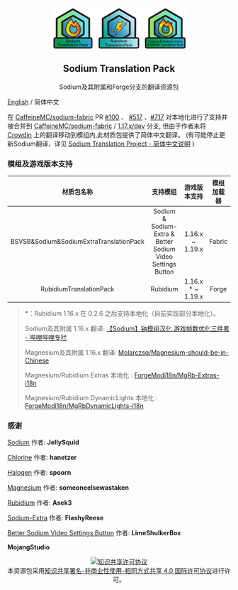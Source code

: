 <p align="center">
 <img width="100px" src="icons/PackIcon/bitmap-png/SodiumPack.png" align="center" alt="" />
 <img width="100px" src="icons/PackIcon/bitmap-png/RubidiumPack.png" align="center" alt="" />
 <img width="100px" src="icons/PackIcon/bitmap-png/SodiumAllPack.png" align="center" alt="" />
 <h2 align="center">Sodium Translation Pack</h2>
 <p align="center">Sodium及其附属和Forge分支的翻译资源包</p>

[English](README-EN.md) / 简体中文

在 [CaffeineMC/sodium-fabric](https://github.com/CaffeineMC/sodium-fabric) PR [#100](https://github.com/CaffeineMC/sodium-fabric/pull/100) 、 [#517](https://github.com/CaffeineMC/sodium-fabric/pull/517) 、[#717](https://github.com/CaffeineMC/sodium-fabric/pull/717)
对本地化进行了支持并被合并到 [CaffeineMC/sodium-fabric](https://github.com/CaffeineMC/sodium-fabric) / [1.17.x/dev](https://github.com/CaffeineMC/sodium-fabric/tree/1.17.x/dev) 分支,
但由于作者未将 [Crowdin](https://crowdin.com/translate/sodium-fabric) 上的翻译移动到模组内,此材质包提供了简体中文翻译。
(有可能停止更新Sodium翻译，详见 [Sodium Translation Project - 简体中文说明](https://gist.github.com/TexBlock/1f5628574b1d6cd7df7243c8bcc552c6) )

### 模组及游戏版本支持

|                  材质包名称                  |                            支持模组                             |      游戏版本支持       | 模组加载器  |
|:---------------------------------------:|:-----------------------------------------------------------:|:-----------------:|:------:|
| BSVSB&Sodium&SodiumExtraTranslationPack | Sodium & Sodium-Extra & Better Sodium Video Settings Button |  1.16.x ~ 1.19.x  | Fabric |
|         RubidiumTranslationPack         |                          Rubidium                           | 1.16.x * ~ 1.19.x | Forge  |

> *：Rubidium 1.16.x 在 0.2.6 之后支持本地化（目前实现部分本地化）。
> 
> Sodium及其附属 1.16.x 翻译: [【Sodium】钠模组汉化 游戏帧数优化三件套 - 哔哩哔哩专栏](https://www.bilibili.com/read/cv6832123/)
>
> Magnesium及其附属 1.16.x 翻译: [Molarczsq/Magnesium-should-be-in-Chinese](https://github.com/Molarczsq/Magnesium-should-be-in-Chinese/releases)
> 
> Magnesium/Rubidium Extras 本地化 : [ForgeModi18n/MgRb-Extras-i18n](https://github.com/ForgeModi18n/MgRb-Extras-i18n)
> 
> Magnesium/Rubidium DynamicLights 本地化 : [ForgeModi18n/MgRbDynamicLights-i18n](https://github.com/ForgeModi18n/MgRbDynamicLights-i18n)

### 感谢

[Sodium](https://github.com/jellysquid3/sodium-fabric) 作者: **JellySquid**

[Chlorine](https://github.com/HalogenMods/Chlorine) 作者: **hanetzer**

[Halogen](https://github.com/spoorn/sodium-forge) 作者: **spoorn**

[Magnesium](https://github.com/Someone-Else-Was-Taken/Magnesium) 作者: **someoneelsewastaken**

[Rubidium](https://github.com/Asek3/Rubidium) 作者: **Asek3**

[Sodium-Extra](https://github.com/FlashyReese/sodium-extra-fabric) 作者: **FlashyReese**

[Better Sodium Video Settings Button](https://github.com/LimeShulkerBox/better-sodium-video-settings) 作者: **LimeShulkerBox**

**MojangStudio**

<p align="center">
<a rel="license" href="http://creativecommons.org/licenses/by-nc-sa/4.0/"><img alt="知识共享许可协议" style="border-width:0" src="https://i.creativecommons.org/l/by-nc-sa/4.0/88x31.png" /></a><br />本资源包采用<a rel="license" href="http://creativecommons.org/licenses/by-nc-sa/4.0/">知识共享署名-非商业性使用-相同方式共享 4.0 国际许可协议</a>进行许可。
</p>